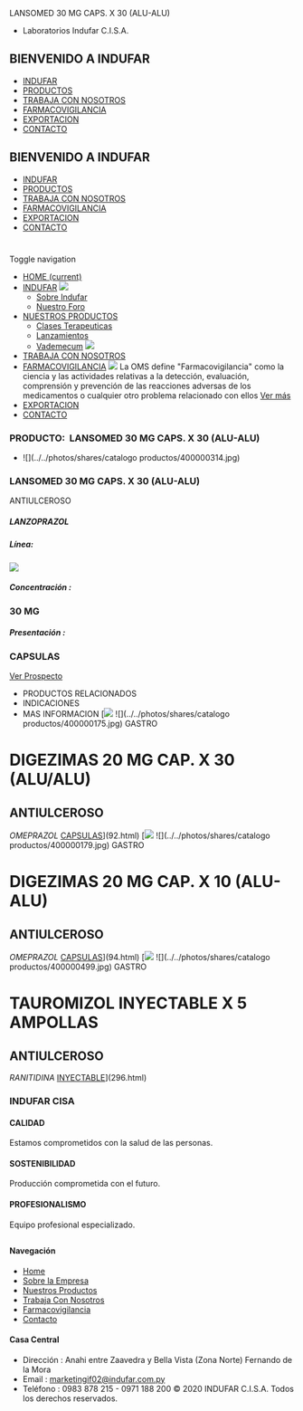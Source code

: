 LANSOMED 30 MG CAPS. X 30 (ALU-ALU)
- Laboratorios Indufar C.I.S.A.
## BIENVENIDO A INDUFAR
* [INDUFAR](180.html#)
* [PRODUCTOS](180.html#)
* [TRABAJA CON NOSOTROS](180.html#)
* [FARMACOVIGILANCIA](180.html#)
* [EXPORTACION](180.html#)
* [CONTACTO](180.html#)
## BIENVENIDO A INDUFAR
* [INDUFAR](../../index.html)
* [PRODUCTOS](../../productos.html)
* [TRABAJA CON NOSOTROS](../../trabaja_con_nosotros.html)
* [FARMACOVIGILANCIA](../../farmacovigilancia.html)
* [EXPORTACION](../../exportacion.html)
* [CONTACTO](../../contacto.html)
# 
Toggle navigation
* [HOME (current)](../../index.html)
* [INDUFAR](180.html#) 
  [![ ](../../photos/shares/Sistema/Menu/indufar_menul.jpg)](../../institucional.html)
  - [Sobre Indufar](../../institucional.html)
  - [Nuestro Foro](../../blog.html)
* [NUESTROS PRODUCTOS](180.html#) 
  - [Clases Terapeuticas](../clases_terapeuticas.html)
  - [Lanzamientos](../lanzamientos.html)
  - [Vademecum](../../productos.html)
  [![ ](../../photos/shares/Sistema/Menu/productos.png)](../../productos.html)
* [TRABAJA CON NOSOTROS](../../trabaja_con_nosotros.html)
* [FARMACOVIGILANCIA](180.html#) 
  [![ ](../../photos/shares/Sistema/Menu/TUBOS.png)](../../farmacovigilancia.html)
  La OMS define "Farmacovigilancia" como la ciencia y las actividades relativas a la detección, evaluación, comprensión y prevención de las reacciones adversas de los medicamentos o cualquier otro problema relacionado con ellos
  [Ver más](../../farmacovigilancia.html)
* [EXPORTACION](../../exportacion.html)
* [CONTACTO](../../contacto.html)
### PRODUCTO:  LANSOMED 30 MG CAPS. X 30 (ALU-ALU)
* ![](../../photos/shares/catalogo productos/400000314.jpg)
### **LANSOMED 30 MG CAPS. X 30 (ALU-ALU)**
ANTIULCEROSO
##### **LANZOPRAZOL**
##### **Línea:**
[![](../../photos/shares/Laboratorios/lab_medical.png)](../linea/2.html)
##### **Concentración :**
### 30 MG
##### **Presentación :**
### CAPSULAS
[Ver Prospecto](https://www.indufar.com.py/files/shares/prospectos/400000314.pdf)
* PRODUCTOS RELACIONADOS
* INDICACIONES
* MAS INFORMACION
[![](../../photos/shares/Laboratorios/lab_indufar.png)
![](../../photos/shares/catalogo productos/400000175.jpg)
GASTRO
# DIGEZIMAS 20 MG CAP. X 30 (ALU/ALU)
## ANTIULCEROSO
*OMEPRAZOL*
[CAPSULAS](180.html#)](92.html)
[![](../../photos/shares/Laboratorios/lab_indufar.png)
![](../../photos/shares/catalogo productos/400000179.jpg)
GASTRO
# DIGEZIMAS 20 MG CAP. X 10 (ALU-ALU)
## ANTIULCEROSO
*OMEPRAZOL*
[CAPSULAS](180.html#)](94.html)
[![](../../photos/shares/Laboratorios/lab_medical.png)
![](../../photos/shares/catalogo productos/400000499.jpg)
GASTRO
# TAUROMIZOL INYECTABLE X 5 AMPOLLAS
## ANTIULCEROSO
*RANITIDINA*
[INYECTABLE](180.html#)](296.html)
### INDUFAR CISA
#### CALIDAD
Estamos comprometidos con la salud de las personas.
#### SOSTENIBILIDAD
Producción comprometida con el futuro.
#### PROFESIONALISMO
Equipo profesional especializado.
## 
#### Navegación
* [Home](../../index.html)
* [Sobre la Empresa](../../institucional.html)
* [Nuestros Productos](../../productos.html)
* [Trabaja Con Nosotros](../../trabaja_con_nosotros.html)
* [Farmacovigilancia](../../farmacovigilancia.html)
* [Contacto](../../contacto.html)
#### Casa Central
* Dirección : Anahi entre Zaavedra y Bella Vista (Zona Norte) Fernando de la Mora
* Email : [marketingif02@indufar.com.py](mailto:marketingif02@indufar.com.py)
* Teléfono : 0983 878 215 - 0971 188 200
© 2020 INDUFAR C.I.S.A. Todos los derechos reservados.